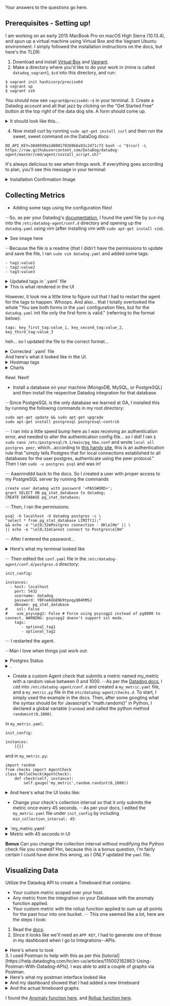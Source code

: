 Your answers to the questions go here.

## Prerequisites - Setting up!

I am working on an early 2015 MacBook Pro on macOS High Sierra (10.13.4), and spun up a virtual machine using Virtual Box and the Vagrant Ubuntu environment. I simply followed the installation instructions on the docs, but here's the TLDR:

1. Download and install [Virtual Box](https://download.virtualbox.org/virtualbox/5.2.10/VirtualBox-5.2.10-122088-OSX.dmg "Download VirtualBox for macOS")  and [Vagrant](https://releases.hashicorp.com/vagrant/2.1.1/vagrant_2.1.1_x86_64.dmg "Download Vagrant for macOS").
2. Make a directory where you'd like to do your work in (mine is called `datadog_vagrant`), `$cd` into this directory, and run:
```
$ vagrant init hashicorp/precise64
$ vagrant up
$ vagrant ssh
```
You should now see `vagrant@precise64:~$` in your terminal.
3. Create a Datadog account and all that jazz by clicking on the "Get Started Free" button at the top right of the data dog site. A form should come up.
<details>
  <summary>It should look like this...</summary>
  <img src=https://s3.amazonaws.com/juliewongbandue-ddhiring/create_account_form.png></img>
</details>

4. Now install curl by running `sudo apt-get install curl` and then run the sweet, sweet command on the DataDog docs:
```
DD_API_KEY=3840599a1d800170269b6a93c2471c73 bash -c "$(curl -L https://raw.githubusercontent.com/DataDog/datadog-agent/master/cmd/agent/install_script.sh)"
```
It's always delicious to see when things work. If everything goes according to plan, you'll see this message in your terminal:
<details>
  <summary>Installation Confirmation Image</summary>
  <img src=https://s3.amazonaws.com/juliewongbandue-ddhiring/DDAgent_confirmation.png></img>
</details>

## Collecting Metrics
+ Adding some tags using the configuration files!

⋅⋅⋅So, as per your Datadog's [documentation](https://docs.datadoghq.com/getting_started/tagging/assigning_tags/), I found the yaml file by `$cd`-ing into the `/etc/datadog-agent/conf.d` directory and opening up the `datadog.yaml` using vim (after installing vim with `sudo apt-get install vim`).

<details>
  <summary>See image here</summary>
  <img src=https://s3.amazonaws.com/juliewongbandue-ddhiring/vim_datadog.agent.png></img>
</details>

⋅⋅⋅Because the file is a readme (that I didn't have the permissions to update and save the file, I ran `sudo vim datadog.yaml` and added some tags:

```
- tag1:value1
- tag2:value2
- tag3:value3
```
<details>
  <summary>Updated tags in `.yaml` file</summary>
  <img src=https://s3.amazonaws.com/juliewongbandue-ddhiring/vim_datadog.agent_addedtags.png></img>
</details>
<details>
  <summary>This is what rendered in the UI</summary>
  <img src=https://s3.amazonaws.com/juliewongbandue-ddhiring/datadog_hostmap_tags.png></img>
</details>

However, it took me a little time to figure out that I had to restart the agent for the tags to happen. Whoops. And also... that I totally overlooked the whole "You see both forms in the `yaml` configuration files, but for the `datadog.yaml` init file only the first form is valid." (referring to the format below):

```
tags: key_first_tag:value_1, key_second_tag:value_2, key_third_tag:value_3
```

heh... so I updated the file to the correct format...

<details>
  <summary>Corrected `.yaml` file</summary>
  <img src=https://s3.amazonaws.com/juliewongbandue-ddhiring/vim_datadog_addedtags_correct.png></img>
</details>
And here's what it looked like in the UI.

<details>
  <summary>Hostmap tags</summary>
  <img src=https://s3.amazonaws.com/juliewongbandue-ddhiring/datadog_hostmap_tags_correct.png></img>
</details>
<details>
  <summary>Charts</summary>
  <img src=https://s3.amazonaws.com/juliewongbandue-ddhiring/datadog_hostmap_charts.png></img>
</details>

Kewl. Next!

+ Install a database on your machine (MongoDB, MySQL, or PostgreSQL) and then install the respective Datadog integration for that database.

⋅⋅⋅Since PostgreSQL is the only database we learned at GA, I installed this by running the following commands in my root directory:

```
sudo apt-get update && sudo apt-get upgrade
sudo apt-get install postgresql postgresql-contrib
```

⋅⋅⋅ I ran into a little speed bump here as I was receiving an authentication error, and needed to alter the authentication config file... so I did! I ran `$ sudo nano /etc/postgresql/9.1/main/pg_hba.conf` and wrote `local all postgres peer`, which...according to [this handy site](https://chartio.com/resources/tutorials/how-to-set-the-default-user-password-in-postgresql/), this is an authentication rule that "simply tells Postgres that for local connections established to all databases for the user postgres, authenticate using the peer protocol." Then I ran `sudo -u postgres psql` and was in!

⋅⋅⋅ Aaannnddd back to the docs. So I created a user with proper access to my PostgreSQL server by running the commands
```
create user datadog with password '<PASSWORD>';
grant SELECT ON pg_stat_database to datadog;
CREATE DATABASE pg_stat_database;
```

⋅⋅⋅ Then, I ran the permissions:
```
psql -h localhost -U datadog postgres -c \
"select * from pg_stat_database LIMIT(1);"
&& echo -e "\e[0;32mPostgres connection - OK\e[0m" || \
|| echo -e "\e[0;31mCannot connect to Postgres\e[0m"
```

⋅⋅⋅ After I entered the password...
<details>
  <summary>Here's what my terminal looked like</summary>
  <img src=https://s3.amazonaws.com/juliewongbandue-ddhiring/postgres+password.png></img>
</details>

⋅⋅⋅ Then edited the `conf.yaml` file in the `/etc/datadog-agent/conf.d/postgres.d` directory:
```
init_config:

instances:
  - host: localhost
    port: 5432
    username: datadog
    password: YBFne6UGENk9tpoqyQ84hMSJ
    dbname: pg_stat_database
#    ssl: False
#    use_psycopg2: False # Force using psycogp2 instead of pg8000 to connect. WARNING: psycopg2 doesn't support ssl mode.
    tags:
       - optional_tag1
       - optional_tag2
```

⋅⋅⋅ I restarted the agent.

⋅⋅⋅Man I love when things just work out:
<details>
  <summary>Postgres Status</summary>
  <img src=https://s3.amazonaws.com/juliewongbandue-ddhiring/postgres+status.png></img>
</details>

<details>
  <summary>.</summary>
  <img src=https://s3.amazonaws.com/juliewongbandue-ddhiring/postgres+install.png></img>
  <img src=https://s3.amazonaws.com/juliewongbandue-ddhiring/postgres+hostmap.png></img>
</details>

+ Create a custom Agent check that submits a metric named my_metric with a random value between 0 and 1000.
⋅⋅⋅As per the [Datadog docs](https://docs.datadoghq.com/agent/agent_checks/), I `cd`d into `/etc/datadog-agent/conf.d` and created a `my_metric.yaml` file, and a `my_metric.py` file in the `etc/datadog-agent/checks.d`. To start, I simply used the example in the docs. Then, after some googling what the syntax should be for Javascript's "math.random()" in Python, I declared a global variable (`random`) and called the python method `randomint(0,1000)`.

in `my_metric.yaml`:
```
init_config:

instances:
    [{}]
```

and in `my_metric.py`:
```
import random
from checks import AgentCheck
class HelloCheck(AgentCheck):
    def check(self, instance):
        self.gauge('my_metric',random.randint(0,1000))
```

<details>
  <summary>And here's what the UI looks like:</summary>
  <img src=https://s3.amazonaws.com/juliewongbandue-ddhiring/my_metric_UI.png></img>
</details>

+ Change your check's collection interval so that it only submits the metric once every 45 seconds.
⋅⋅⋅As per your docs, I edited the `my_metric.yaml` file under `init_config` by including `min_collection_interval: 45`:
<details>
  <summary>`my_metric.yaml`</summary>
  <img src=https://s3.amazonaws.com/juliewongbandue-ddhiring/my_metric_yaml+45+sec.png></img>
</details>
<details>
  <summary>Metric with 45 seconds in UI</summary>
  <img src=https://s3.amazonaws.com/juliewongbandue-ddhiring/my_metric_yaml+46+sec_UI.png></img>
</details>

__Bonus__ Can you change the collection interval without modifying the Python check file you created?
Hm, because this is a bonus question, I'm fairly certain I could have done this wrong, as I _ONLY_ updated the `yaml` file.

## Visualizing Data

Utilize the Datadog API to create a Timeboard that contains:
+ Your custom metric scoped over your host.
+ Any metric from the integration on your Database with the anomaly function applied.
+ Your custom metric with the rollup function applied to sum up all points for the past hour into one bucket.
⋅⋅⋅ This one seemed like a lot, here are the steps I took:
1. Read the [docs](https://docs.datadoghq.com/api/?lang=python#timeboards).
2. Since it looks like we'll need an `APP KEY`, I had to generate one of those in my dashboard when I go to Integrations--APIs.
<details>
  <summary>Here's where to look</summary>
  <img src=https://s3.amazonaws.com/juliewongbandue-ddhiring/app+keys.png></img>
</details>
3. I used Postman to help with this as per this [tutorial][https://help.datadoghq.com/hc/en-us/articles/115002182863-Using-Postman-With-Datadog-APIs]. I was able to add a couple of graphs via Postman.
<details>
  <summary>Here's what my postman interface looked like</summary>
  <img src=https://s3.amazonaws.com/juliewongbandue-ddhiring/postman.png></img>
</details>
<details>
  <summary>And my dashboard showed that I had added a new timeboard</summary>
  <img src=https://s3.amazonaws.com/juliewongbandue-ddhiring/dashboard_custom+timeboard.png></img>
</details>
<details>
  <summary>And the actual timeboard graphs</summary>
  <img src=https://s3.amazonaws.com/juliewongbandue-ddhiring/custom+timeboard_graphs.png></img>
</details>

I found the [Anomaly function here](https://docs.datadoghq.com/graphing/miscellaneous/functions/#anomalies), and [Rollup function here](https://docs.datadoghq.com/graphing/miscellaneous/functions/#rollup).
